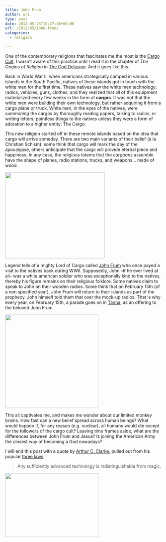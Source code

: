 ```yaml
---
title: John Frum
author: uri
type: post
date: 2012-05-25T15:27:58+00:00
url: /2012/05/john-frum/
categories:
  - religion

---
```

One of the contemporary religions that fascinates me the most is the [Cargo Cult][1]. I wasn&#8217;t aware of this practice until I read it in the chapter of _The Origins of Religion_ in [The God Delusion][2]. And it goes like this.

Back in World War II, when americans strategically camped in various islands in the South Pacific, natives of these islands got in touch with the white men for the first time. These natives saw the white men technology: radios, vehicles, guns, clothes; and they realized that all of this equipment materialized every few weeks in the form of **cargos**. It was not that the white men were building their own technology, but rather acquiring it from a cargo plane or truck. White men, in the eyes of the natives, were _summoning_ the cargos by thoroughly reading papers, talking to radios, or writing letters; pointless things to the natives unless they were a form of adoration to a higher entity: The Cargo.

This new religion started off in these remote islands based on the idea that cargo will arrive someday. There are two main variants of their belief (à la Christian Schism): some think that cargo will mark the day of the apocalypse, others anticipate that the cargo will provide eternal piece and happiness. In any case, the religious totems that the _cargoans_ assemble have the shape of planes, radio stations, trucks, and weapons&#8230; made of wood.

[<img src="/wp-content/uploads/2012/05/cargo-cult.jpg" alt="" title="cargo-cult" width="320" height="276" class="aligncenter size-full wp-image-1545" />][3]

Legend tells of a mighty Lord of Cargo called [John Frum][4] who once payed a visit to the natives back during WWII. Supposedly, John &#8211;if he ever lived at all&#8211; was a white american soldier who was exceptionally kind to the natives, thereby his figure remains on their religious folklore. Some natives claim to speak to John on their wooden radios. Some think that on February 15th (of a non specified year), John Frum will return to their islands as part of the prophecy. John himself told them that over the mock-up radios. That is why every year, on February 15th, a parade goes on in [Tanna][5], as an offering to the beloved John Frum.

[<img src="/wp-content/uploads/2012/05/John-Frum-parade-2.jpg" alt="" title="John Frum parade 2" width="300" height="300" class="aligncenter size-full wp-image-1557" />][6]

This all captivates me, and makes me wonder about our limited monkey brains. How fast can a new belief spread across human beings? What would happen if, for any reason (e.g. nuclear), all humans would die except for the followers of the cargo cult? Leaving time frames aside, what are the differences between John Frum and Jesus? Is joining the American Army the closest way of becoming a God nowadays?

I will end this post with a quote by [Arthur C. Clarke][7], pulled out from his popular [three laws][8]:

> Any sufficiently advanced technology is indistinguishable from magic.

[<img src="/wp-content/uploads/2012/05/cargo_cult.jpg" alt="" title="cargo_cult" width="300" height="205" class="aligncenter size-full wp-image-1547" />][9]

 [1]: http://en.wikipedia.org/wiki/Cargo_cult
 [2]: http://www.amazon.com/The-God-Delusion-Richard-Dawkins/dp/0618680004
 [3]: /wp-content/uploads/2012/05/cargo-cult.jpg
 [4]: http://en.wikipedia.org/wiki/John_Frum
 [5]: http://en.wikipedia.org/wiki/Tanna_%28island%29
 [6]: /wp-content/uploads/2012/05/John-Frum-parade-2.jpg
 [7]: http://en.wikipedia.org/wiki/Arthur_C._Clarke
 [8]: http://en.wikipedia.org/wiki/Clarke's_three_laws
 [9]: /wp-content/uploads/2012/05/cargo_cult.jpg